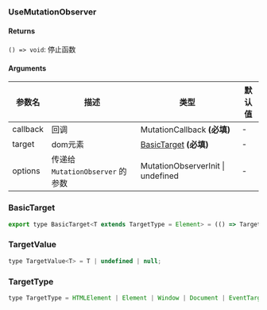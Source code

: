 ### UseMutationObserver

#### Returns
`() => void`: 停止函数

#### Arguments
|参数名|描述|类型|默认值|
|---|---|---|---|
|callback|回调|MutationCallback  **(必填)**|-|
|target|dom元素|[BasicTarget](#basictarget)  **(必填)**|-|
|options|传递给 `MutationObserver` 的参数|MutationObserverInit \| undefined |-|

### BasicTarget

```js
export type BasicTarget<T extends TargetType = Element> = (() => TargetValue<T>) | TargetValue<T> | MutableRefObject<TargetValue<T>>;
```

### TargetValue

```js
type TargetValue<T> = T | undefined | null;
```

### TargetType

```js
type TargetType = HTMLElement | Element | Window | Document | EventTarget;
```